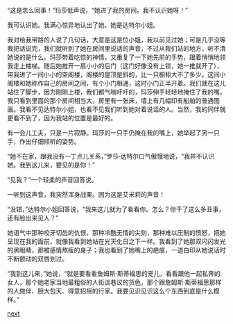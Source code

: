 
“这是怎么回事！”玛莎低声说，“她进了我的房间。我不认识她呀！”

我可认识她。我满心惊异地认出了她，她是达特尔小姐。

我对给我带路的人说了几句话，大意是这是位小姐，我以前见过她；可是几乎没等我把话说完，我们就听到了她在房间里说话的声音，不过从我们站的地方，听不清她说的是什么。玛莎带着吃惊的神情，又重复了一下她先前的手势，跟着悄悄地领我走上楼梯。随后她推开一扇小小的后门（这门好像没有上锁，她一推就开了），带我进了一间小小的空阁楼，阁楼的屋顶是斜的，比一只橱柜大不了多少。这间小阁楼和她称作自己的房间之间，有个小门相通，这时小门正半开着。我们就在这儿站住了脚步，因为刚刚上楼，我们都气喘吁吁的，玛莎伸手轻轻地掩住了我的嘴。我只看到里面的那个房间相当大，房里有一张床，墙上有几幅印有船舶的普通图画。我看不见达特尔小姐，也看不见我们听到她对着说话的人。当然，我的同伴就更看不到了，因为我站的位置是最好的。

有一会儿工夫，只是一片寂静。玛莎的一只手仍掩在我的嘴上，她举起了另一只手，作出仔细倾听的姿势。

“她不在家，跟我没有一丁点儿关系，”罗莎·达特尔口气傲慢地说，“我并不认识她。我到这儿来，要见的是你！”

“见我？”一个轻柔的声音回答说。

一听到这声音，我突然浑身战栗。因为这是艾米莉的声音！

“没错，”达特尔小姐回答说，“我来这儿就为了看看你。怎么？你干了这么多丑事，还有脸出来见人？”

她语气中那种咬牙切齿的仇恨，那种冷酷无情的尖刻，那种难以压制的愤怒，把她呈现在我的面前，就像我看到她站在光天化日之下一样。我看到了她那双闪闪发光的黑眼睛，那被感情熬瘦的身子；我也看到了她嘴上的疤痕，一道白印从她说话时不断颤动的双唇划过。

“我到这儿来，”她说，“就是要看看詹姆斯·斯蒂福思的宠儿，看看跟他一起私奔的女人，那个她老家当地最粗俗的人街谈巷议的货色，那个跟詹姆斯·斯蒂福思那样的人做伴、胆大包天、得意招摇的行家。我要见识见识这么个东西到底是什么模样。”

[next](page635)